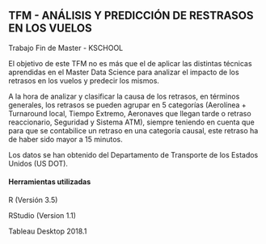 ## TFM - ANÁLISIS Y PREDICCIÓN DE RESTRASOS EN LOS VUELOS
Trabajo Fin de Master - KSCHOOL

El objetivo de este TFM no es más que el de aplicar las distintas técnicas aprendidas en el Master Data Science para analizar el impacto de los retrasos en los vuelos y predecir los mismos.

A la hora de analizar y clasificar la causa de los retrasos, en términos generales, los retrasos se pueden agrupar en 5 categorías (Aerolínea + Turnaround local, Tiempo Extremo, Aeronaves que llegan tarde o retraso reaccionario, Seguridad y Sistema ATM), siempre teniendo en cuenta que para que se contabilice un retraso en una categoría causal, este retraso ha de haber sido mayor a 15 minutos.

Los datos se han obtenido del Departamento de Transporte de los Estados Unidos (US DOT).

#### Herramientas utilizadas
R (Versión 3.5)

RStudio (Version 1.1)

Tableau Desktop 2018.1
